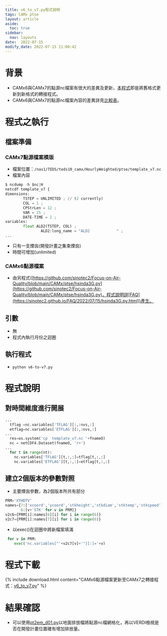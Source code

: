 ```yaml
---
title: v6_to_v7.py程式說明
tags: CAMx ptse 
layout: article
aside:
  toc: true
sidebar:
  nav: layouts
date:  2022-07-15 
modify_date: 2022-07-15 11:00:42
---
```


# 背景
- CAMx6與CAMx7的點源nc檔案有很大的差異及更新，[本程式](https://github.com/sinotec2/Focus-on-Air-Quality/blob/main/CAMx/ptse/v6_to_v7.py)即是將舊格式更新到新格式的轉接程式。
- CAMx6與CAMx7的點源nc檔案內容的差異詳見[比較表][CAMx67]。

# 程式之執行
## 檔案準備
### CAMx7點源檔案模版
- 檔案位置：`/nas1/TEDS/teds10_camx/HourlyWeighted/ptse/template_v7.nc`
- 檔案內容

```python
$ ncdump -h $nc|H
netcdf template_v7 {
dimensions:
        TSTEP = UNLIMITED ; // (2 currently)
        COL = 1 ;
        CPStrLen = 12 ;
        VAR = 25 ;
        DATE-TIME = 2 ;
variables:
        float ALD2(TSTEP, COL) ;
                ALD2:long_name = "ALD2            " ;
...
```
- 只有一支煙囪(開發計畫之集束煙囪)
- 時間可增加(unlimited)

### CAMx6點源檔案
- 由另程式([https://github.com/sinotec2/Focus-on-Air-Quality/blob/main/CAMx/ptse/hsinda3G.py](https://github.com/sinotec2/Focus-on-Air-Quality/blob/main/CAMx/ptse/hsinda3G.py)，程式說明詳[FAQ](https://sinotec2.github.io/FAQ/2022/07/15/hsinda3G.py.html))產生。

## 引數
- 無
- 程式內執行月份之迴圈

## 執行程式
- `python v6-to-v7.py`

# 程式說明
## 對時間維度進行開展

```python
...
  tflag =nc.variables['TFLAG'][:,:nvs,:]
  etflag=nc.variables['ETFLAG'][:,:nvs,:]
...
  res=os.system('cp  template_v7.nc '+fnameO)
  nc = netCDF4.Dataset(fnameO, 'r+')
...
  for t in range(nt):
    nc.variables['TFLAG'][t,:,:]=tflag[t,:,:]
    nc.variables['ETFLAG'][t,:,:]=etflag[t,:,:]
```

## 建立2個版本的參數對照
- 主要煙囪參數，為2個版本所共有部分

```python
PRM='XYHDTV'
names={7:['xcoord','ycoord','stkheight','stkdiam','stktemp','stkspeed'],
       6:[v+'STK' for v in PRM]}
v2c6={PRM[i]:names[6][i] for i in range(6)}
v2c7={PRM[i]:names[7][i] for i in range(6)}
```
- 以exec()在迴圈中將新檔案填滿

```python
 for v in PRM:
    exec('nc.variables["'+v2c7[v]+'"][:]='+v)
```    

# 程式下載

{% include download.html content="CAMx6點源檔案更新至CAMx7之轉接程式：[v6_to_v7.py](https://github.com/sinotec2/Focus-on-Air-Quality/blob/main/CAMx/ptse/v6_to_v7.py)" %}

# 結果確認
- 可以使用[pt2em_d01.py](https://sinotec2.github.io/Focus-on-Air-Quality/EmisProc/ptse/pt2em_d04/#程式說明)以地面排放檔將點源nc檔網格化，再以VERDI檢視是否在開發計畫位置確有增加排放量。

[ncqdp]: <https://sinotec2.github.io/Focus-on-Air-Quality/utilities/netCDF/ncks/#加長一個limited維度> "ncpdq -O -a COL,TSTEP,LAY,ROW $nc a; ncks -O --mk_rec_dmn COL a $nc"
[CAMx67]: <https://sinotec2.github.io/Focus-on-Air-Quality/GridModels/PTSE/1.pt_constWork/#點源nc檔案煙囪參數之版本差異> "點源NC檔案煙囪參數之版本差異"
[mask]: <https://sinotec2.github.io/Focus-on-Air-Quality/utilities/netCDF/masked> "NC矩陣遮罩之檢查與修改"